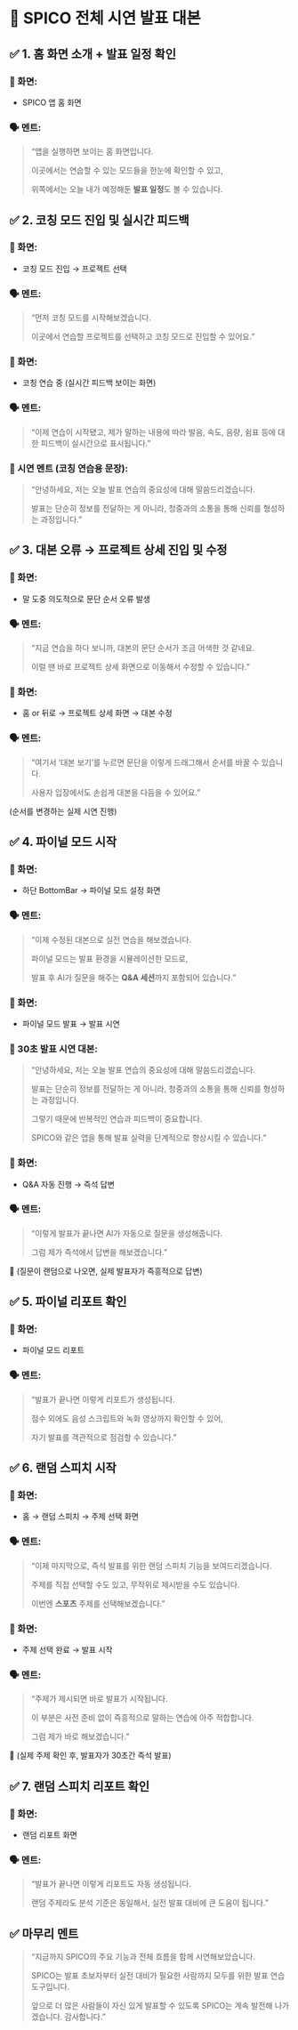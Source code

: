 # 🎤 SPICO 전체 시연 발표 대본

## ✅ 1. 홈 화면 소개 + 발표 일정 확인

### 🔹 화면:

- SPICO 앱 홈 화면

### 🗣 멘트:

> “앱을 실행하면 보이는 홈 화면입니다.
> 
> 
> 이곳에서는 연습할 수 있는 모드들을 한눈에 확인할 수 있고,
> 
> 위쪽에서는 오늘 내가 예정해둔 **발표 일정**도 볼 수 있습니다.
> 

## ✅ 2. 코칭 모드 진입 및 실시간 피드백

### 🔹 화면:

- 코칭 모드 진입 → 프로젝트 선택

### 🗣 멘트:

> “먼저 코칭 모드를 시작해보겠습니다.
> 
> 
> 이곳에서 연습할 프로젝트를 선택하고 코칭 모드로 진입할 수 있어요.”
> 

### 🔹 화면:

- 코칭 연습 중 (실시간 피드백 보이는 화면)

### 🗣 멘트:

> “이제 연습이 시작됐고, 제가 말하는 내용에 따라 발음, 속도, 음량, 쉼표 등에 대한 피드백이 실시간으로 표시됩니다.”
> 

### 🎤 시연 멘트 (코칭 연습용 문장):

> “안녕하세요, 저는 오늘 발표 연습의 중요성에 대해 말씀드리겠습니다.
> 
> 
> 발표는 단순히 정보를 전달하는 게 아니라, 청중과의 소통을 통해 신뢰를 형성하는 과정입니다.”
> 

## ✅ 3. 대본 오류 → 프로젝트 상세 진입 및 수정

### 🔹 화면:

- 말 도중 의도적으로 문단 순서 오류 발생

### 🗣 멘트:

> “지금 연습을 하다 보니까, 대본의 문단 순서가 조금 어색한 것 같네요.
> 
> 
> 이럴 땐 바로 프로젝트 상세 화면으로 이동해서 수정할 수 있습니다.”
> 

### 🔹 화면:

- 홈 or 뒤로 → 프로젝트 상세 화면 → 대본 수정

### 🗣 멘트:

> “여기서 ‘대본 보기’를 누르면 문단을 이렇게 드래그해서 순서를 바꿀 수 있습니다.
> 
> 
> 사용자 입장에서도 손쉽게 대본을 다듬을 수 있어요.”
> 

(순서를 변경하는 실제 시연 진행)


## ✅ 4. 파이널 모드 시작

### 🔹 화면:

- 하단 BottomBar → 파이널 모드 설정 화면

### 🗣 멘트:

> “이제 수정된 대본으로 실전 연습을 해보겠습니다.
> 
> 
> 파이널 모드는 발표 환경을 시뮬레이션한 모드로,
> 
> 발표 후 AI가 질문을 해주는 **Q&A 세션**까지 포함되어 있습니다.”
> 

### 🔹 화면:

- 파이널 모드 발표 → 발표 시연

### 🎤 30초 발표 시연 대본:

> “안녕하세요, 저는 오늘 발표 연습의 중요성에 대해 말씀드리겠습니다.
> 
> 
> 발표는 단순히 정보를 전달하는 게 아니라, 청중과의 소통을 통해 신뢰를 형성하는 과정입니다.
> 
> 그렇기 때문에 반복적인 연습과 피드백이 중요합니다.
> 
> SPICO와 같은 앱을 통해 발표 실력을 단계적으로 향상시킬 수 있습니다.”
> 


### 🔹 화면:

- Q&A 자동 진행 → 즉석 답변

### 🗣 멘트:

> “이렇게 발표가 끝나면 AI가 자동으로 질문을 생성해줍니다.
> 
> 
> 그럼 제가 즉석에서 답변을 해보겠습니다.”
> 

🎤 (질문이 랜덤으로 나오면, 실제 발표자가 즉흥적으로 답변)


## ✅ 5. 파이널 리포트 확인

### 🔹 화면:

- 파이널 모드 리포트

### 🗣 멘트:

> “발표가 끝나면 이렇게 리포트가 생성됩니다.
> 
> 
> 점수 외에도 음성 스크립트와 녹화 영상까지 확인할 수 있어,
> 
> 자기 발표를 객관적으로 점검할 수 있습니다.”
> 


## ✅ 6. 랜덤 스피치 시작

### 🔹 화면:

- 홈 → 랜덤 스피치 → 주제 선택 화면

### 🗣 멘트:

> “이제 마지막으로, 즉석 발표를 위한 랜덤 스피치 기능을 보여드리겠습니다.
> 
> 
> 주제를 직접 선택할 수도 있고, 무작위로 제시받을 수도 있습니다.
> 
> 이번엔 **스포츠** 주제를 선택해보겠습니다.”
> 


### 🔹 화면:

- 주제 선택 완료 → 발표 시작

### 🗣 멘트:

> “주제가 제시되면 바로 발표가 시작됩니다.
> 
> 
> 이 부분은 사전 준비 없이 즉흥적으로 말하는 연습에 아주 적합합니다.
> 
> 그럼 제가 바로 해보겠습니다.”
> 

🎤 (실제 주제 확인 후, 발표자가 30초간 즉석 발표)


## ✅ 7. 랜덤 스피치 리포트 확인

### 🔹 화면:

- 랜덤 리포트 화면

### 🗣 멘트:

> “발표가 끝나면 이렇게 리포트도 자동 생성됩니다.
> 
> 
> 랜덤 주제라도 분석 기준은 동일해서, 실전 발표 대비에 큰 도움이 됩니다.”
> 


## ✅ 마무리 멘트

> “지금까지 SPICO의 주요 기능과 전체 흐름을 함께 시연해보았습니다.
> 
> 
> SPICO는 발표 초보자부터 실전 대비가 필요한 사람까지 모두를 위한 발표 연습 도구입니다.
> 
> 앞으로 더 많은 사람들이 자신 있게 발표할 수 있도록 SPICO는 계속 발전해 나가겠습니다. 감사합니다.”
> 